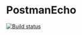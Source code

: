 # PostmanEcho
[![Build status](https://ci.appveyor.com/api/projects/status/y7ym8584te1gdaid?svg=true)](https://ci.appveyor.com/project/Merkulov-Vladimir/postmanecho)
